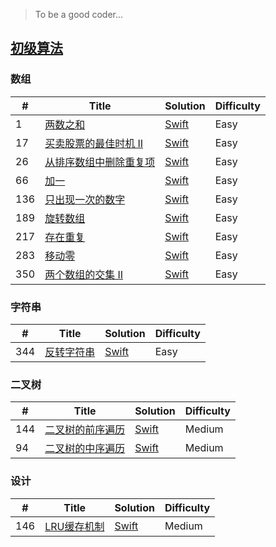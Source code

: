 

> To be a good coder...

## [初级算法](https://leetcode-cn.com/explore/featured/card/top-interview-questions-easy/)

### 数组

| # | Title | Solution | Difficulty |
|---| ----- | -------- | ---------- |
| 1 | [两数之和](https://leetcode-cn.com/explore/featured/card/top-interview-questions-easy/1/array/29/) | [Swift](https://github.com/nspangbo/leetcode-notes/blob/master/Swift/leetcode-swift.playground/Pages/1.%20两数之和.xcplaygroundpage/Contents.swift) | Easy |
| 17 | [买卖股票的最佳时机 II](https://leetcode-cn.com/explore/featured/card/top-interview-questions-easy/1/array/22/) | [Swift](https://github.com/nspangbo/leetcode-notes/blob/master/Swift/leetcode-swift.playground/Pages/17.%20买卖股票的最佳时机%20II.xcplaygroundpage/Contents.swift) | Easy |
| 26 | [从排序数组中删除重复项](https://leetcode-cn.com/explore/featured/card/top-interview-questions-easy/1/array/21/) | [Swift](https://github.com/nspangbo/leetcode-notes/blob/master/Swift/leetcode-swift.playground/Pages/26.%20从排序数组中删除重复项.xcplaygroundpage/Contents.swift) | Easy |
| 66 | [加一](https://leetcode-cn.com/explore/interview/card/top-interview-questions-easy/1/array/27/) | [Swift](https://github.com/nspangbo/leetcode-notes/blob/master/Swift/leetcode-swift.playground/Pages/66.%20加一.xcplaygroundpage/Contents.swift) | Easy |
| 136 | [只出现一次的数字](https://leetcode-cn.com/explore/featured/card/top-interview-questions-easy/1/array/25/) | [Swift](https://github.com/nspangbo/leetcode-notes/blob/master/Swift/leetcode-swift.playground/Pages/136.%20只出现一次的数字.xcplaygroundpage/Contents.swift) | Easy |
| 189 | [旋转数组](https://leetcode-cn.com/explore/featured/card/top-interview-questions-easy/1/array/23/) | [Swift](https://github.com/nspangbo/leetcode-notes/blob/master/Swift/leetcode-swift.playground/Pages/189.%20旋转数组.xcplaygroundpage/Contents.swift) | Easy |
| 217 | [存在重复](https://leetcode-cn.com/explore/featured/card/top-interview-questions-easy/1/array/24/) | [Swift](https://github.com/nspangbo/leetcode-notes/blob/master/Swift/leetcode-swift.playground/Pages/217.%20存在重复元素.xcplaygroundpage/Contents.swift) | Easy |
| 283 | [移动零](https://leetcode-cn.com/explore/featured/card/top-interview-questions-easy/1/array/28/) | [Swift](https://github.com/nspangbo/leetcode-notes/blob/master/Swift/leetcode-swift.playground/Pages/283.%20移动零.xcplaygroundpage/Contents.swift) | Easy |
| 350 | [两个数组的交集 II](https://leetcode-cn.com/explore/featured/card/top-interview-questions-easy/1/array/26/) | [Swift](https://github.com/nspangbo/leetcode-notes/blob/master/Swift/leetcode-swift.playground/Pages/350.%20两个数组的交集%20II.xcplaygroundpage/Contents.swift) | Easy |


### 字符串

| # | Title | Solution | Difficulty |
|---| ----- | -------- | ---------- |
| 344 | [反转字符串](https://leetcode-cn.com/explore/interview/card/top-interview-questions-easy/5/strings/32/) | [Swift](https://github.com/nspangbo/leetcode-notes/blob/master/Swift/leetcode-swift.playground/Pages/344.%20反转字符串.xcplaygroundpage/Contents.swift) | Easy |


### 二叉树

| # | Title | Solution | Difficulty |
|---| ----- | -------- | ---------- |
| 144 | [二叉树的前序遍历](https://leetcode-cn.com/explore/learn/card/data-structure-binary-tree/2/traverse-a-tree/1/) | [Swift](https://github.com/nspangbo/leetcode-notes/blob/master/Swift/leetcode-swift.playground/Pages/144.%20二叉树的前序遍历.xcplaygroundpage/Contents.swift) | Medium |
| 94 | [二叉树的中序遍历](https://leetcode-cn.com/explore/learn/card/data-structure-binary-tree/2/traverse-a-tree/2/) | [Swift](https://github.com/nspangbo/leetcode-notes/blob/master/Swift/leetcode-swift.playground/Pages/94.%20二叉树的中序遍历.xcplaygroundpage/Contents.swift) | Medium |


### 设计

| # | Title | Solution | Difficulty |
|---| ----- | -------- | ---------- |
| 146 | [LRU缓存机制](https://leetcode-cn.com/problems/lru-cache/submissions/) | [Swift](https://github.com/nspangbo/leetcode-notes/blob/master/Swift/leetcode-swift.playground/Pages/146.%20LRU缓存机制.xcplaygroundpage/Contents.swift) | Medium |
